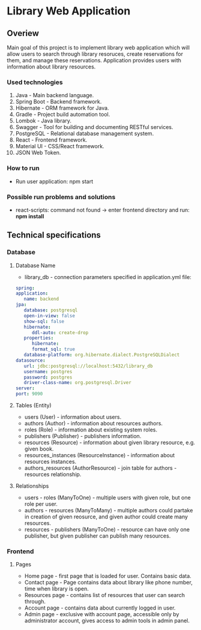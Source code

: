 # Library Web Application #

## Overiew ##

Main goal of this project is to implement library web application which will allow users to search through library resoruces, create reservations for them, and manage these reservations. Application provides users with information about library resources.

### Used technologies ###

1. Java - Main backend language.
2. Spring Boot - Backend framework.
3. Hibernate - ORM framework for Java.
4. Gradle - Project build automation tool.
5. Lombok - Java library.
6. Swagger - Tool for building and documenting RESTful services.
7. PostgreSQL - Relational database management system.
8. React - Frontend framework.
9. Material UI - CSS/React framework.
10. JSON Web Token.

### How to run ###

- Run user application: npm start

### Possible run problems and solutions ###

- react-scripts: command not found -> enter frontend directory and run: **npm install**
  
## Technical specifications ##

### Database ###

1. Database Name

   - library_db - connection parameters specified in application.yml file:

   ```yaml
   spring:
   application:
      name: backend
   jpa:
      database: postgresql
      open-in-view: false
      show-sql: false
      hibernate:
         ddl-auto: create-drop
      properties:
         hibernate:
         format_sql: true
      database-platform: org.hibernate.dialect.PostgreSQLDialect
   datasource:
      url: jdbc:postgresql://localhost:5432/library_db
      username: postgres
      password: postgres
      driver-class-name: org.postgresql.Driver
   server:
   port: 9090
   ```

2. Tables (Entity)

   - users (User) - information about users.
   - authors (Author) - information about resources authors.
   - roles (Role) - information about existing system roles.
   - publishers (Publisher) - publishers information.
   - resources (Resource) - information about given library resource, e.g. given book.
   - resources_instances (ResourceInstance) - information about resources instances.
   - authors_resources (AuthorResource) - join table for authors - resources relationship.

3. Relationships

   - users - roles (ManyToOne) - multiple users with given role, but one role per user.
   - authors - resources (ManyToMany) - multiple authors could partake in creation of given reosurce, and given author could create many resources.
   - resources - publishers (ManyToOne) - resource can have only one publisher, but given publisher can publish many resources.

### Frontend ###

1. Pages

   - Home page - first page that is loaded for user. Contains basic data.
   - Contact page - Page contains data about library like phone number, time when library is open.
   - Resources page - contains list of resources that user can search through.
   - Account page - contains data about currently logged in user.
   - Admin page - exclusive with account page, accessible only by administrator account, gives access to admin tools in admin panel.
